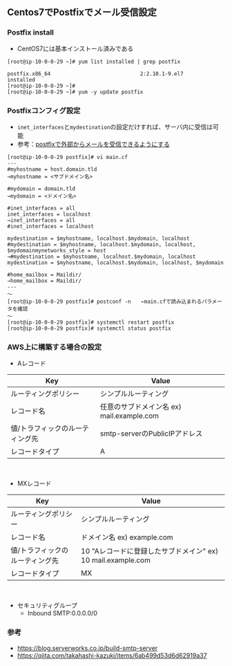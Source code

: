 ## Centos7でPostfixでメール受信設定

### Postfix install
- CentOS7には基本インストール済みである
```
[root@ip-10-0-0-29 ~]# yum list installed | grep postfix

postfix.x86_64                             2:2.10.1-9.el7             installed
[root@ip-10-0-0-29 ~]#
[root@ip-10-0-0-29 ~]# yum -y update postfix
```

### Postfixコンフィグ設定
- `inet_interfaces`と`mydestination`の設定だけすれば、サーバ内に受信は可能
- 参考：[postfixで外部からメールを受信できるようにする](http://co-akuma.directorz.jp/blog/2010/03/postfix%e3%81%a7%e5%a4%96%e9%83%a8%e3%81%8b%e3%82%89%e3%83%a1%e3%83%bc%e3%83%ab%e3%82%92%e5%8f%97%e4%bf%a1%e3%81%a7%e3%81%8d%e3%82%8b%e3%82%88%e3%81%86%e3%81%ab%e3%81%99%e3%82%8b/)
```
[root@ip-10-0-0-29 postfix]# vi main.cf
---
#myhostname = host.domain.tld
→myhostname = <サブドメイン名> 

#mydomain = domain.tld
→mydomain = <ドメイン名>

#inet_interfaces = all
inet_interfaces = localhost
→inet_interfaces = all
#inet_interfaces = localhost

mydestination = $myhostname, localhost.$mydomain, localhost
#mydestination = $myhostname, localhost.$mydomain, localhost, $mydomainmynetworks_style = host
→#mydestination = $myhostname, localhost.$mydomain, localhost
mydestination = $myhostname, localhost.$mydomain, localhost, $mydomain

#home_mailbox = Maildir/
→home_mailbox = Maildir/
---
〜
[root@ip-10-0-0-29 postfix]# postconf -n　　←main.cfで読み込まれるパラメータを確認
〜
[root@ip-10-0-0-29 postfix]# systemctl restart postfix
[root@ip-10-0-0-29 postfix]# systemctl status postfix
```

### AWS上に構築する場合の設定
- Aレコード

| Key | Value |
---- | ----  
| ルーティングポリシー | シンプルルーティング |
| レコード名 | 任意のサブドメイン名 ex) mail.example.com |
| 値/トラフィックのルーティング先	| smtp-serverのPublicIPアドレス |
| レコードタイプ | A |

<br/>

- MXレコード

| Key | Value |
---- | ----  
| ルーティングポリシー | シンプルルーティング |
| レコード名 | ドメイン名 ex) example.com |
| 値/トラフィックのルーティング先	| 10 "Aレコードに登録したサブドメイン" ex) 10 mail.example.com |
| レコードタイプ | MX |

<br/>

- セキュリティグループ
  - Inbound	SMTP:0.0.0.0/0

### 参考
- https://blog.serverworks.co.jp/build-smtp-server
- https://qiita.com/takahashi-kazuki/items/6ab499d53d6d62919a37
